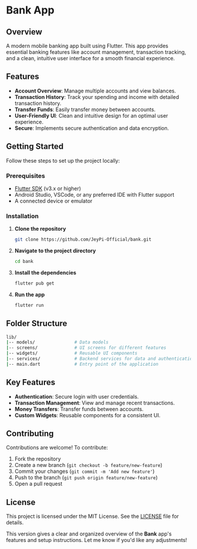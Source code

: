 
# Bank App

## Overview

A modern mobile banking app built using Flutter. This app provides essential banking features like account management, transaction tracking, and a clean, intuitive user interface for a smooth financial experience.

## Features

- **Account Overview**: Manage multiple accounts and view balances.
- **Transaction History**: Track your spending and income with detailed transaction history.
- **Transfer Funds**: Easily transfer money between accounts.
- **User-Friendly UI**: Clean and intuitive design for an optimal user experience.
- **Secure**: Implements secure authentication and data encryption.

## Getting Started

Follow these steps to set up the project locally:

### Prerequisites

- [Flutter SDK](https://flutter.dev/docs/get-started/install) (v3.x or higher)
- Android Studio, VSCode, or any preferred IDE with Flutter support
- A connected device or emulator

### Installation

1. **Clone the repository**
   ```bash
   git clone https://github.com/JeyPi-Official/bank.git
   ```
2. **Navigate to the project directory**
   ```bash
   cd bank
   ```
3. **Install the dependencies**
   ```bash
   flutter pub get
   ```

4. **Run the app**
   ```bash
   flutter run
   ```

## Folder Structure

```bash
lib/
|-- models/               # Data models
|-- screens/              # UI screens for different features
|-- widgets/              # Reusable UI components
|-- services/             # Backend services for data and authentication
|-- main.dart             # Entry point of the application
```

## Key Features

- **Authentication**: Secure login with user credentials.
- **Transaction Management**: View and manage recent transactions.
- **Money Transfers**: Transfer funds between accounts.
- **Custom Widgets**: Reusable components for a consistent UI.

## Contributing

Contributions are welcome! To contribute:

1. Fork the repository
2. Create a new branch (`git checkout -b feature/new-feature`)
3. Commit your changes (`git commit -m 'Add new feature'`)
4. Push to the branch (`git push origin feature/new-feature`)
5. Open a pull request

## License

This project is licensed under the MIT License. See the [LICENSE](LICENSE) file for details.


This version gives a clear and organized overview of the **Bank** app's features and setup instructions. Let me know if you'd like any adjustments!
